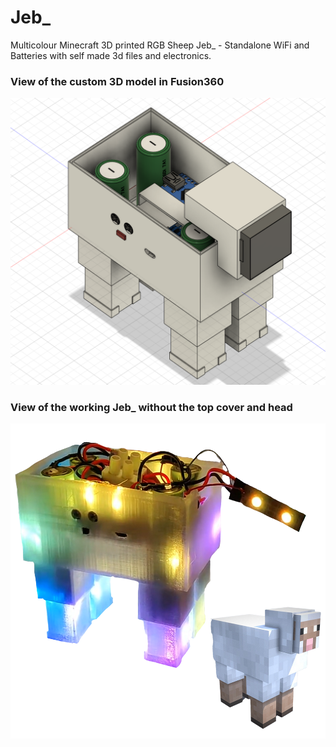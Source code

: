 # Jeb_
Multicolour Minecraft 3D printed RGB Sheep Jeb_ - Standalone WiFi and Batteries with self made 3d files and electronics.

### View of the custom 3D model in Fusion360
![3D Modelling view](https://github.com/CybrHawk/Jeb_/blob/main/3d.png?raw=true)

### View of the working Jeb_ without the top cover and head
![Finished project view](https://github.com/CybrHawk/Jeb_/blob/main/result.png?raw=true)

